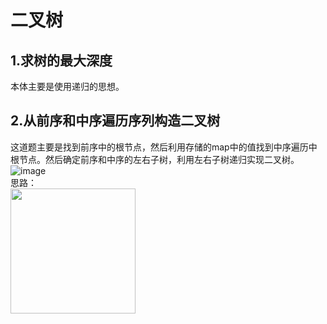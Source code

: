 # 二叉树  
## 1.求树的最大深度  
本体主要是使用递归的思想。  
## 2.从前序和中序遍历序列构造二叉树  
这道题主要是找到前序中的根节点，然后利用存储的map中的值找到中序遍历中根节点。然后确定前序和中序的左右子树，利用左右子树递归实现二叉树。  
![image](https://user-images.githubusercontent.com/39455551/165087395-9c67c267-0f10-4a46-ab0b-b377bd2e61e0.png)  
思路：  
<img src="https://user-images.githubusercontent.com/39455551/165094040-dee48dbf-7de9-4e70-8f95-ee79675213ac.jpg" width="200">  

